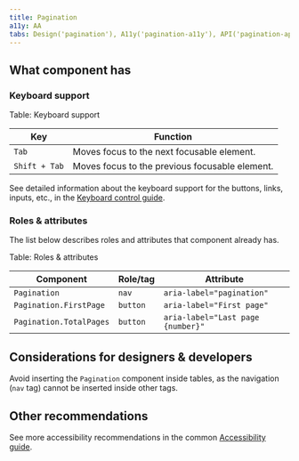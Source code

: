 ```yaml
---
title: Pagination
a11y: AA
tabs: Design('pagination'), A11y('pagination-a11y'), API('pagination-api'), Example('pagination-code'), Changelog('pagination-changelog')
---
```


## What component has

### Keyboard support

Table: Keyboard support

| Key           | Function                                       |
| ------------- | ---------------------------------------------- |
| `Tab`         | Moves focus to the next focusable element.     |
| `Shift + Tab` | Moves focus to the previous focusable element. |

See detailed information about the keyboard support for the buttons, links, inputs, etc., in the [Keyboard control guide](/core-principles/a11y/a11y-keyboard).

### Roles & attributes

The list below describes roles and attributes that component already has.

Table: Roles & attributes

| Component | Role/tag  | Attribute                         |
| --------- | ----- |--------------------------------- |
| `Pagination` | `nav` | `aria-label="pagination"`         |
| `Pagination.FirstPage` | `button` | `aria-label="First page"`         |
| `Pagination.TotalPages` | `button` | `aria-label="Last page {number}"` |

## Considerations for designers & developers

Avoid inserting the `Pagination` component inside tables, as the navigation (`nav` tag) cannot be inserted inside other tags.

## Other recommendations

See more accessibility recommendations in the common [Accessibility guide](/core-principles/a11y/a11y).
